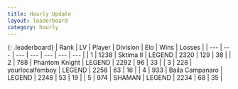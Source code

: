 ```yaml
---
title: Hourly Update
layout: leaderboard
category: hourly
---
```


{: .leaderboard}
| Rank | LV | Player | Division | Elo | Wins | Losses |
| --- | --- | --- | --- | --- | --- | --- |
| <span data-change="0">1</span> | 1238 | <span title="ID: 402846">Sktima II</span> | LEGEND | <span data-change="0">2320</span> | <span data-change="0">129</span> | <span data-change="0">38</span> |
| <span data-change="0">2</span> | 788 | <span title="ID: 742939">Phantom Knight</span> | LEGEND | <span data-change="0">2292</span> | <span data-change="0">96</span> | <span data-change="0">33</span> |
| <span data-change="0">3</span> | 228 | <span title="ID: 719486">yourlocalfemboy</span> | LEGEND | <span data-change="0">2258</span> | <span data-change="0">63</span> | <span data-change="0">16</span> |
| <span data-change="0">4</span> | 933 | <span title="ID: 66144">Baila Campanaro</span> | LEGEND | <span data-change="0">2248</span> | <span data-change="0">53</span> | <span data-change="0">19</span> |
| <span data-change="0">5</span> | 974 | <span title="ID: 355319">SHAMAN</span> | LEGEND | <span data-change="0">2234</span> | <span data-change="0">68</span> | <span data-change="0">35</span> |